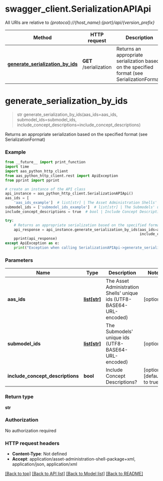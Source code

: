 # swagger_client.SerializationAPIApi

All URIs are relative to *{protocol}://{host_name}:{port}/api/{version_prefix}*

Method | HTTP request | Description
------------- | ------------- | -------------
[**generate_serialization_by_ids**](SerializationAPIApi.md#generate_serialization_by_ids) | **GET** /serialization | Returns an appropriate serialization based on the specified format (see SerializationFormat)

# **generate_serialization_by_ids**
> str generate_serialization_by_ids(aas_ids=aas_ids, submodel_ids=submodel_ids, include_concept_descriptions=include_concept_descriptions)

Returns an appropriate serialization based on the specified format (see SerializationFormat)

### Example

```python
from __future__ import print_function
import time
import aas_python_http_client
from aas_python_http_client.rest import ApiException
from pprint import pprint

# create an instance of the API class
api_instance = aas_python_http_client.SerializationAPIApi()
aas_ids = [
    'aas_ids_example']  # list[str] | The Asset Administration Shells' unique ids (UTF8-BASE64-URL-encoded) (optional)
submodel_ids = ['submodel_ids_example']  # list[str] | The Submodels' unique ids (UTF8-BASE64-URL-encoded) (optional)
include_concept_descriptions = true  # bool | Include Concept Descriptions? (optional) (default to true)

try:
    # Returns an appropriate serialization based on the specified format (see SerializationFormat)
    api_response = api_instance.generate_serialization_by_ids(aas_ids=aas_ids, submodel_ids=submodel_ids,
                                                              include_concept_descriptions=include_concept_descriptions)
    pprint(api_response)
except ApiException as e:
    print("Exception when calling SerializationAPIApi->generate_serialization_by_ids: %s\n" % e)
```

### Parameters

Name | Type | Description  | Notes
------------- | ------------- | ------------- | -------------
 **aas_ids** | [**list[str]**](str.md)| The Asset Administration Shells&#x27; unique ids (UTF8-BASE64-URL-encoded) | [optional] 
 **submodel_ids** | [**list[str]**](str.md)| The Submodels&#x27; unique ids (UTF8-BASE64-URL-encoded) | [optional] 
 **include_concept_descriptions** | **bool**| Include Concept Descriptions? | [optional] [default to true]

### Return type

**str**

### Authorization

No authorization required

### HTTP request headers

 - **Content-Type**: Not defined
 - **Accept**: application/asset-administration-shell-package+xml, application/json, application/xml

[[Back to top]](#) [[Back to API list]](../README.md#documentation-for-api-endpoints) [[Back to Model list]](../README.md#documentation-for-models) [[Back to README]](../README.md)

